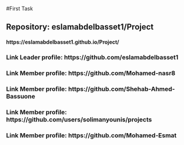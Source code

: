 #First Task

<h2>Repository: eslamabdelbasset1/Project </h2>
<h4>https://eslamabdelbasset1.github.io/Project/</h4>
<h3>Link Leader profile: https://github.com/eslamabdelbasset1</h3>
<h3>Link Member profile: https://github.com/Mohamed-nasr8</h3>
<h3>Link Member profile: https://github.com/Shehab-Ahmed-Bassuone</h3>
<h3>Link Member profile: https://github.com/users/solimanyounis/projects</h3>
<h3>Link Member profile: https://github.com/Mohamed-Esmat</h3>

